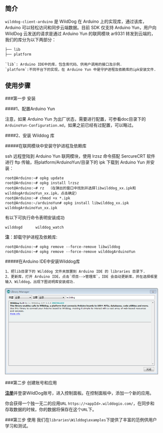 ## 简介
`wilddog-client-arduino` 是 WildDog 在 Arduino 上的实现库，通过该库，Arduino 可以轻松访问和同步云端数据。目前 SDK 仅支持 Arduino Yun，用户向 WildDog 云发送的请求是通过 Arduino Yun 的联网模块 ar9331 转发到云端的，我们的库分为以下两部分：

	├── lib
	├── platform

	`lib`: Arduino IDE中的库，包含库代码、供用户调用的接口及示例.
	`platform`:不同平台下的实现，在 Arduino Yun 中是守护进程及依赖库的ipk安装文件.

## 使用步骤
	
###第一步 安装

####1、配置Arduino Yun

注意，如果 Arduino Yun 为出厂状态，需要进行配置，可参看doc目录下的`ArduinoYun-Configuration.md`，如果之前已经有过配置，可以略过。

####2、安装 Wilddog 库

#####在联网模块中安装守护进程及依赖库

ssh 远程登陆到 Arduino Yun 联网模块，使用 lrzsz 命令搭配 SercureCRT 软件进行 ftp 传输，将platform/ArduinoYun/目录下的 ipk 下载到 Arduino Yun 并安装：

	root@Arduino:~# opkg update
	root@Arduino:~# opkg install lrzsz
	root@Arduino:~# rz	（在弹出的窗口中找到并选择libwilddog_xx.ipk和wilddogArduinoYun_xx.ipk，点击确定）
	root@Arduino:~# chmod +x *.ipk
	root@Arduino:~/arduinoYun# opkg install libwilddog_xx.ipk wilddogArduinoYun_xx.ipk

有以下可执行命令表明安装成功

	wilddogd      wilddog_watch
		
**注**：卸载守护进程及依赖库:

	root@Arduino:~# opkg remove --force-remove libwilddog 
	root@Arduino:~# opkg remove --force-remove wilddogArduinoYun

#####在Arduino IDE中安装Wilddog库

	1、把lib目录下的 Wilddog 文件夹放置到 Arduino IDE 的 libraries 目录下.
	2、更新库，打开 Arduino IDE，点击`项目-->管理库`，IDE 会自动更新库，并在选择框里输入 Wilddog，出现下图说明库安装成功.
	
![](./doc/res/arduino_ide_updata.png )

###第二步 创建账号和应用

[**注册**](https://www.wilddog.com/account/signup)并登录WildDog账号，进入控制面板。在控制面板中，添加一个新的应用。

你会获得一个独一无二的应用`URL` `https://<appId>.wilddogio.com/`，在同步和存取数据的时候，你的数据将保存在这个`URL`下。

###第三步 使用
我们在`libraries\Wilddog\examples`下提供了丰富的范例供用户学习和测试。
